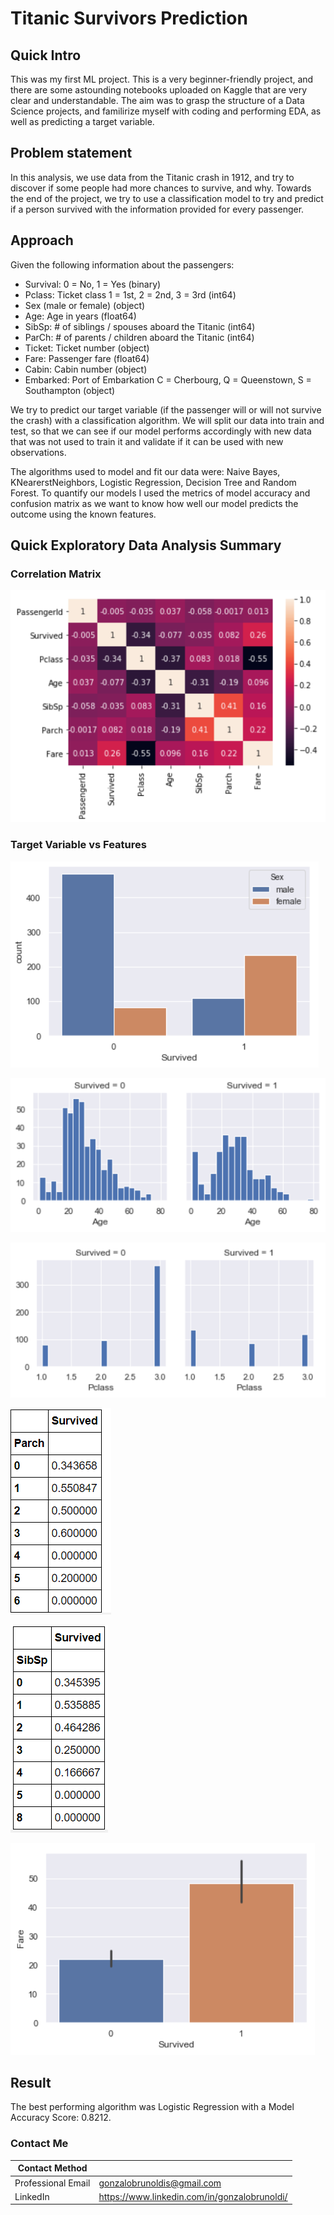 # Titanic Survivors Prediction

## Quick Intro

This was my first ML project. This is a very beginner-friendly project, and there are some astounding notebooks uploaded on Kaggle that are very clear and understandable. The aim was to grasp the structure of a Data Science projects, and familirize myself with coding and performing EDA, as well as predicting a target variable.

## Problem statement

In this analysis, we use data from the Titanic crash in 1912, and try to discover if some people had more chances to survive, and why. Towards the end of the project, we try to use a classification model to try and predict if a person survived with the information provided for every passenger. 
 
## Approach

Given the following information about the passengers:
- Survival:	0 = No, 1 = Yes (binary)
- Pclass: Ticket class	1 = 1st, 2 = 2nd, 3 = 3rd (int64)
- Sex	(male or female) (object)
- Age:	Age in years (float64)	
- SibSp: # of siblings / spouses aboard the Titanic	(int64)
- ParCh:	# of parents / children aboard the Titanic (int64)
- Ticket:	Ticket number (object)	
- Fare: Passenger fare (float64)
- Cabin: Cabin number	(object)
- Embarked:	Port of Embarkation	C = Cherbourg, Q = Queenstown, S = Southampton (object)

We try to predict our target variable (if the passenger will or will not survive the crash) with a classification algorithm. We will split our data into train and test, so that we can see if our model performs accordingly with new data that was not used to train it and validate if it can be used with new observations. 

The algorithms used to model and fit our data were: Naive Bayes, KNearerstNeighbors, Logistic Regression, Decision Tree and Random Forest. To quantify our models I used the metrics of model accuracy and confusion matrix as we want to know how well our model predicts the outcome using the known features.  

## Quick Exploratory Data Analysis Summary

### Correlation Matrix
![](Data/Images/2020-11-05_17h24_37.png)

### Target Variable vs Features 
![](Data/Images/2020-11-05_17h24_44.png)

![](Data/Images/2020-11-05_17h24_54.png)

![](Data/Images/2020-11-05_17h25_05.png)

![](Data/Images/2020-11-05_17h25_13.png)

![](Data/Images/2020-11-05_17h25_17.png)

![](Data/Images/2020-11-05_17h25_47.png)


## Result

The best performing algorithm was Logistic Regression with a Model Accuracy Score: 0.8212.

### Contact Me

| Contact Method |  |
| --- | --- |
| Professional Email | gonzalobrunoldis@gmail.com |
| LinkedIn | https://www.linkedin.com/in/gonzalobrunoldi/ |
